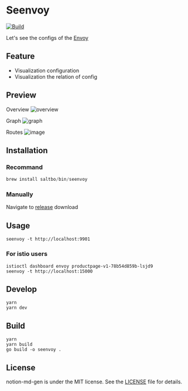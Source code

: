# Seenvoy

[![Build](https://github.com/saltbo/seenvoy/actions/workflows/build.yml/badge.svg)](https://github.com/saltbo/seenvoy/actions/workflows/build.yml)

Let's see the configs of the [Envoy](https://github.com/envoyproxy/envoy)

## Feature

- Visualization configuration
- Visualization the relation of config

## Preview
Overview
![overview](https://user-images.githubusercontent.com/17308208/178179677-11b6306a-e8a8-47c6-8f09-d8c728cc9f66.png)

Graph
![graph](https://user-images.githubusercontent.com/17308208/178180139-cd8733f9-217a-4bb9-9ed1-2aacce4e17ff.png)

Routes
![image](https://user-images.githubusercontent.com/17308208/178180689-7b031232-c588-450c-bece-6be139d36693.png)


## Installation

### Recommand
```go
brew install saltbo/bin/seenvoy
```

### Manually
Navigate to [release](https://github.com/saltbo/seenvoy/releases) download

## Usage
```
seenvoy -t http://localhost:9901
```

### For istio users
```
istioctl dashboard envoy productpage-v1-78b54d859b-lsjd9
seenvoy -t http://localhost:15000
```

## Develop
```
yarn
yarn dev
```

## Build
```shell
yarn
yarn build
go build -o seenvoy .
```

## License

notion-md-gen is under the MIT license. See the [LICENSE](/LICENSE) file for details.
